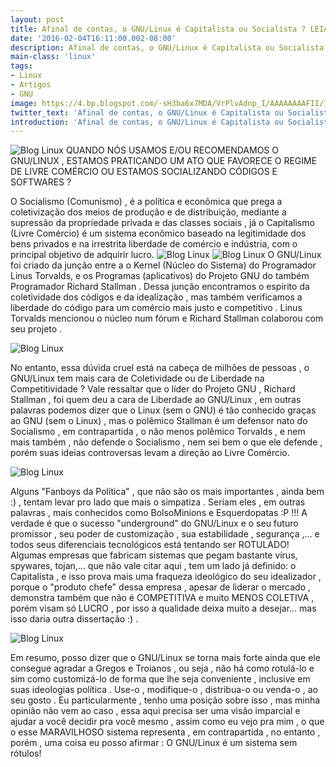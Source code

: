 ```yaml
---
layout: post
title: Afinal de contas, o GNU/Linux é Capitalista ou Socialista ? LEIA O ARTIGO
date: '2016-02-04T16:11:00.002-08:00'
description: Afinal de contas, o GNU/Linux é Capitalista ou Socialista ? LEIA O ARTIGO
main-class: 'linux'
tags:
- Linux
- Artigos
- GNU
image: https://4.bp.blogspot.com/-sH3ba6x7MDA/VrPlvAdnp_I/AAAAAAAAFII/7Vigs5nWFJw/s72-c/versus-big.jpg
twitter_text: 'Afinal de contas, o GNU/Linux é Capitalista ou Socialista ? LEIA O ARTIGO'
introduction: 'Afinal de contas, o GNU/Linux é Capitalista ou Socialista ? LEIA O ARTIGO'
---
```

![Blog Linux](https://4.bp.blogspot.com/-sH3ba6x7MDA/VrPlvAdnp_I/AAAAAAAAFII/7Vigs5nWFJw/s640/versus-big.jpg "Blog Linux")
QUANDO NÓS USAMOS E/OU RECOMENDAMOS O GNU/LINUX , ESTAMOS PRATICANDO UM ATO QUE FAVORECE O REGIME DE LIVRE COMÉRCIO OU ESTAMOS SOCIALIZANDO CÓDIGOS E SOFTWARES ?
 
O Socialismo (Comunismo) , é a política e econômica que prega a coletivização dos meios de produção e de distribuição, mediante a supressão da propriedade privada e das classes sociais , já o Capitalismo (Livre Comércio) é um sistema econômico baseado na legitimidade dos bens privados e na irrestrita liberdade de comércio e indústria, com o principal objetivo de adquirir lucro. 
![Blog Linux](https://4.bp.blogspot.com/-itoufD51luQ/VrPm5kep0kI/AAAAAAAAFIY/M6RrzYydKe0/s320/linux_commie.jpg "Blog Linux")
![Blog Linux](https://2.bp.blogspot.com/-abzh2rP6rHw/VrPnAkBz8VI/AAAAAAAAFIc/FJBJtcnF-xM/s320/ef88cec183fc12545a16cd4d2b1f6410.jpg "Blog Linux")
O GNU/Linux foi criado da junção entre a o Kernel (Núcleo do Sistema) do Programador Linus Torvalds, e os Programas (aplicativos) do Projeto GNU do também Programador Richard Stallman . Dessa junção encontramos o espírito da coletividade dos códigos e da idealização , mas também verificamos a liberdade do código para um comércio mais justo e competitivo . Linus Torvalds mencionou o núcleo num fórum e Richard Stallman colaborou com seu projeto .
  
![Blog Linux](https://2.bp.blogspot.com/-eaU4LVUMDzs/VrPnWOFdreI/AAAAAAAAFIg/pUtppLWOINw/s320/Che_Tux__Linux___Communism_by_yashton.jpg "Blog Linux")
   
No entanto, essa dúvida cruel está na cabeça de milhões de pessoas , o GNU/Linux tem mais cara de Coletividade ou de Liberdade na Competitividade ? Vale ressaltar que o líder do Projeto GNU , Richard Stallman , foi quem deu a cara de Liberdade ao GNU/Linux , em outras palavras podemos dizer que o Linux (sem o GNU) é tão conhecido graças ao GNU (sem o Linux) , mas o polêmico Stallman é um defensor nato do Socialismo , em contrapartida , o não menos polêmico Torvalds , e nem mais também , não defende o Socialismo , nem sei bem o que ele defende , porém suas ideias controversas levam a direção ao Livre Comércio.
 
![Blog Linux](https://1.bp.blogspot.com/-30LwFO0aDd4/VrPnlrA-fCI/AAAAAAAAFIk/1ikctTYE6Vs/s320/m%25243virus.jpg "Blog Linux")
  
Alguns "Fanboys da Política" , que não são os mais importantes , ainda bem :) , tentam levar pro lado que mais o simpatiza . Seriam eles , em outras palavras , mais conhecidos como BolsoMinions e Esquerdopatas :P !!! A verdade é que o sucesso "underground" do GNU/Linux e o seu futuro promissor , seu poder de customização , sua estabilidade , segurança ,... e todos seus diferenciais tecnológicos está tentando ser ROTULADO! Algumas empresas que fabricam sistemas que pegam bastante vírus, spywares, tojan,... que não vale citar aqui , tem um lado já definido: o Capitalista , e isso prova mais uma fraqueza ideológico do seu idealizador , porque o "produto chefe" dessa empresa , apesar de liderar o mercado , demonstra também que não é COMPETITIVA e muito MENOS COLETIVA , porém visam só LUCRO , por isso a qualidade deixa muito a desejar... mas isso daria outra dissertação :) .
 
![Blog Linux](https://4.bp.blogspot.com/-eKGO8V4TDB4/VrPn4hDcg7I/AAAAAAAAFIo/o4awXjpEhUE/s320/Linux_communism.jpg "Blog Linux")
  
Em resumo, posso dizer que o GNU/Linux se torna mais forte ainda que ele consegue agradar a Gregos e Troianos , ou seja , não há como rotulá-lo e sim como customizá-lo de forma que lhe seja conveniente , inclusive em suas ideologias política . Use-o , modifique-o , distribua-o ou venda-o , ao seu gosto . Eu particularmente , tenho uma posição sobre isso , mas minha opinião não vem ao caso , essa aqui precisa ser uma visão imparcial e ajudar a você decidir pra você mesmo , assim como eu vejo pra mim , o que o esse MARAVILHOSO sistema representa , em contrapartida , no entanto , porém , uma coisa eu posso afirmar : O GNU/Linux é um sistema sem rótulos! 
